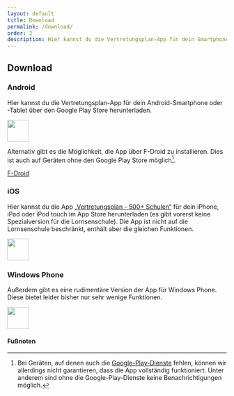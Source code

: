 ```yaml
---
layout: default
title: Download
permalink: /download/
order: 2
description: Hier kannst du die Vertretungsplan-App für dein Smartphone oder Tablet herunterladen.
---
```


Download
--------

### Android

Hier kannst du die Vertretungsplan-App für dein Android-Smartphone oder -Tablet über den Google Play Store
herunterladen.

<a class="btn btn-black btn-embossed" href="https://play.google.com/store/apps/details?id={{ site.android_packagename }}">
    <img height="50" src="{{ '/img/google_play.svg' | prepend: site.baseurl }}"/>
</a>

Alternativ gibt es die Möglichkeit, die App über F-Droid zu installieren. Dies ist auch auf Geräten ohne den Google 
Play Store möglich[^1].

<a class="btn btn-black btn-embossed" href="https://fdroid.rami.io/">
    F-Droid
</a>

### iOS

Hier kannst du die App [„Vertretungsplan - 500+ Schulen“](https://vertretungsplan.me/) für dein iPhone, iPad oder iPod
touch im App Store herunterladen (es gibt vorerst keine Spezialversion für die Lornsenschule). Die App ist nicht auf die
Lornsenschule beschränkt, enthält aber die gleichen Funktionen.

<a class="btn btn-black btn-embossed" href="https://itunes.apple.com/de/app/id{{ site.apple_app_id }}?mt=8">
    <img height="50" src="{{ '/img/apple_app_store.svg' | prepend: site.baseurl }}"/>
</a>

### Windows Phone

Außerdem gibt es eine rudimentäre Version der App für Windows Phone. Diese bietet leider bisher nur sehr wenige Funktionen.

<a class="btn btn-black btn-embossed" href="{{ site.windows_phone_url }}">
    <img height="50" src="{{ '/img/microsoft.svg' | prepend: site.baseurl }}"/>
</a>

#### Fußnoten

[^1]:
    Bei Geräten, auf denen auch die
    [Google-Play-Dienste](https://play.google.com/store/apps/details?id=com.google.android.gms&hl=de) fehlen, 
    können wir allerdings nicht garantieren, dass die App vollständig funktioniert. Unter anderem sind ohne die 
    Google-Play-Dienste keine Benachrichtigungen möglich.